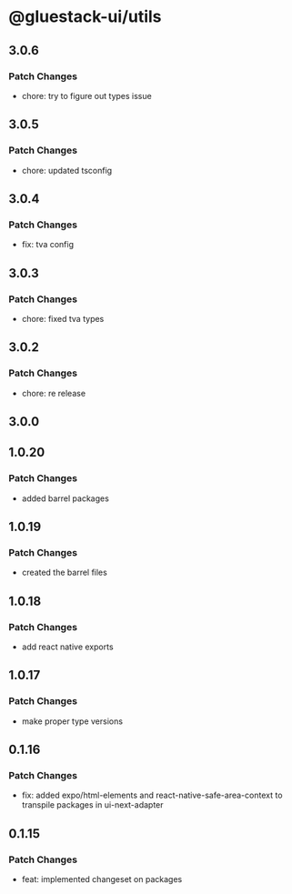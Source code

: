 # @gluestack-ui/utils

## 3.0.6

### Patch Changes

- chore: try to figure out types issue

## 3.0.5

### Patch Changes

- chore: updated tsconfig

## 3.0.4

### Patch Changes

- fix: tva config

## 3.0.3

### Patch Changes

- chore: fixed tva types

## 3.0.2

### Patch Changes

- chore: re release

## 3.0.0

## 1.0.20

### Patch Changes

- added barrel packages

## 1.0.19

### Patch Changes

- created the barrel files

## 1.0.18

### Patch Changes

- add react native exports

## 1.0.17

### Patch Changes

- make proper type versions

## 0.1.16

### Patch Changes

- fix: added expo/html-elements and react-native-safe-area-context to transpile packages in ui-next-adapter

## 0.1.15

### Patch Changes

- feat: implemented changeset on packages
